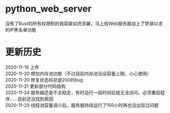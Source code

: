 # python_web_server
没有了Rust的所有权限制的我简直如虎添翼，马上给Web服务器加上了梦寐以求的IP黑名单功能  

# 更新历史  
2020-11-19 上传  
2020-11-20 增加内存池功能（不过目前内存池没设容量上限，小心使用）  
2020-11-20 修复状态码总是200的bug  
2020-11-21 更新部分代码结构  
2020-11-24 服务器还是不太稳定，有时运行一段时间后就无法访问，必须重启程序……目前还没找到原因  
2020-11-29 线程池容量调小后，服务器持续运行了150小时再也没出现过问题  
